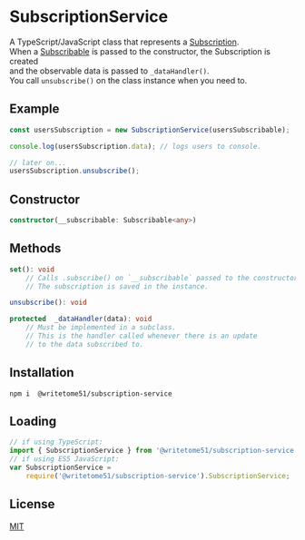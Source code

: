 # SubscriptionService

A TypeScript/JavaScript class that represents a [Subscription](https://rxjs-dev.firebaseapp.com/guide/subscription).  
When a [Subscribable](https://rxjs-dev.firebaseapp.com/api/index/interface/Subscribable) is passed
 to the constructor, the Subscription is created  
 and the observable data is passed to `_dataHandler()`.  
 You call `unsubscribe()` on the class instance when you need to.


## Example
```ts
const usersSubscription = new SubscriptionService(usersSubscribable);

console.log(usersSubscription.data); // logs users to console.

// later on...
usersSubscription.unsubscribe();
```
    

## Constructor
```ts
constructor(__subscribable: Subscribable<any>)
```

## Methods

```ts
set(): void
    // Calls .subscribe() on `__subscribable` passed to the constructor.
    // The subscription is saved in the instance.

unsubscribe(): void

protected  _dataHandler(data): void
    // Must be implemented in a subclass.
    // This is the handler called whenever there is an update
    // to the data subscribed to.
```


## Installation

`npm i  @writetome51/subscription-service`

## Loading
```ts
// if using TypeScript:
import { SubscriptionService } from '@writetome51/subscription-service';
// if using ES5 JavaScript:
var SubscriptionService = 
    require('@writetome51/subscription-service').SubscriptionService;
```

## License
[MIT](https://choosealicense.com/licenses/mit/)
